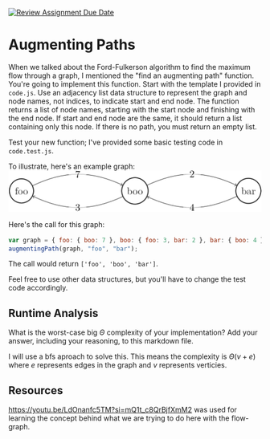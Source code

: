 [![Review Assignment Due Date](https://classroom.github.com/assets/deadline-readme-button-24ddc0f5d75046c5622901739e7c5dd533143b0c8e959d652212380cedb1ea36.svg)](https://classroom.github.com/a/NehM89hy)

# Augmenting Paths

When we talked about the Ford-Fulkerson algorithm to find the maximum flow
through a graph, I mentioned the "find an augmenting path" function. You're
going to implement this function. Start with the template I provided in
`code.js`. Use an adjacency list data structure to represent the graph and node
names, not indices, to indicate start and end node. The function returns a list
of node names, starting with the start node and finishing with the end node. If
start and end node are the same, it should return a list containing only this
node. If there is no path, you must return an empty list.

Test your new function; I've provided some basic testing code in `code.test.js`.

To illustrate, here's an example graph:
![example graph](graph.png)

Here's the call for this graph:

```javascript
var graph = { foo: { boo: 7 }, boo: { foo: 3, bar: 2 }, bar: { boo: 4 } };
augmentingPath(graph, "foo", "bar");
```

The call would return `['foo', 'boo', 'bar']`.

Feel free to use other data structures, but you'll have to change the test code
accordingly.

## Runtime Analysis

What is the worst-case big $\Theta$ complexity of your implementation? Add your
answer, including your reasoning, to this markdown file.

I will use a bfs aproach to solve this. This means the complexity is $\Theta(v + e)$ where $e$ represents edges in the graph and $v$ represents verticies.

## Resources

https://youtu.be/LdOnanfc5TM?si=mQ1t_c8QrBjfXmM2 was used for learning the concept behind what we are trying to do here with the flow-graph.
